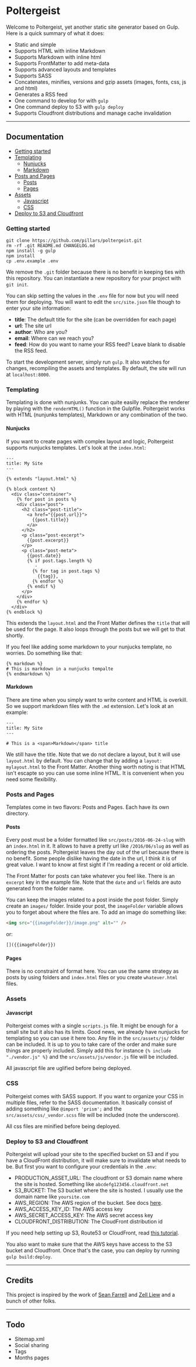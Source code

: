 # Poltergeist

Welcome to Poltergeist, yet another static site generator based on Gulp. Here is a quick summary of what it does:

- Static and simple
- Supports HTML with inline Markdown
- Supports Markdown with inline html
- Supports FrontMatter to add meta-data
- Supports advanced layouts and templates
- Supports SASS
- Concatenates, minifies, versions and gzip assets (images, fonts, css, js and html)
- Generates a RSS feed
- One command to develop for with `gulp`
- One command deploy to S3 with `gulp deploy`
- Supports Cloudfront distributions and manage cache invalidation

---

## Documentation

- [Getting started](#getting-started)
- [Templating](#templating)
  - [Nunjucks](#nunjucks)
  - [Markdown](#markdown)
- [Posts and Pages](#posts-and-pages)
  - [Posts](#posts)
  - [Pages](#pages)
- [Assets](#assets)
  - [Javascript](#javascript)
  - [CSS](#css)
- [Deploy to S3 and Cloudfront](#deploy-to-s3-and-cloudfront)

### Getting started

```
git clone https://github.com/pillars/poltergeist.git
rm -rf .git README.md CHANGELOG.md
npm install -g gulp
npm install
cp .env.example .env
```

We remove the `.git` folder because there is no benefit in keeping ties with this repository. You can instantiate a new repository for your project with `git init`.

You can skip setting the values in the `.env` file for now but you will need them for deploying. You will want to edit the `src/site.json` file though to enter your site information:

- **title**: The default title for the site (can be overridden for each page)
- **url**: The site url
- **author**: Who are you?
- **email**: Where can we reach you?
- **feed**: How do you want to name your RSS feed? Leave blank to disable the RSS feed.

To start the development server, simply run `gulp`. It also watches for changes, recompiling the assets and templates. By default, the site will run at `localhost:8000`.

### Templating

Templating is done with nunjunks. You can quite easilly replace the renderer by playing with the `renderHTML()` function in the Gulpfile. Poltergeist works with HTML (nunjunks templates), Markdown or any combination of the two.

#### Nunjucks

If you want to create pages with complex layout and logic, Poltergeist supports nunjucks templates. Let's look at the `index.html`:

```
---
title: My Site
---

{% extends "layout.html" %}

{% block content %}
  <div class="container">
    {% for post in posts %}
    <div class="post">
      <h2 class="post-title">
        <a href="{{post.url}}">
          {{post.title}}
        </a>
      </h2>
      <p class="post-excerpt">
        {{post.excerpt}}
      </p>
      <p class="post-meta">
        {{post.date}}
        {% if post.tags.length %}
           -
          {% for tag in post.tags %}
            {{tag}},
          {% endfor %}
        {% endif %}
      </p>
    </div>
    {% endfor %}
  </div>
{% endblock %}
```

This extends the `layout.html` and the Front Matter defines the `title` that will be used for the page. It also loops through the posts but we will get to that shortly.

If you feel like adding some markdown to your nunjucks template, no worries. Do something like that:

```
{% markdown %}
# This is markdown in a nunjucks tempalte
{% endmarkdown %}
```

#### Markdown

There are time when you simply want to write content and HTML is overkill. So we support markdown files with the `.md` extension. Let's look at an example:


```
---
title: My Site
---

# This is a <span>Markdown</span> title
```

We still have the title. Note that we do not declare a layout, but it will use `layout.html` by default. You can change that by adding a `layout: mylayout.html` to the Front Matter. Another thing worth noting is that HTML isn't escapte so you can use some inline HTML. It is convenient when you need some flexibility.

### Posts and Pages

Templates come in two flavors: Posts and Pages. Each have its own directory.

#### Posts

Every post must be a folder formatted like `src/posts/2016-06-24-slug` with an `index.html` in it. It allows to have a pretty url like `/2016/06/slug` as well as ordering the posts. Poltergeist leaves the day out of the url because there is no benefit. Some people dislike having the date in the url, I think it is of great value. I want to know at first sight if I'm reading a recent or old article.

The Front Matter for posts can take whatever you feel like. There is an `excerpt` key in the example file. Note that the `date` and `url` fields are auto generated from the folder name.

You can keep the images related to a post inside the post folder. Simply create an `images/` folder. Inside your post, the `imageFolder` variable allows you to forget about where the files are. To add an image do something like:

```html
<img src="{{imageFolder}}/image.png" alt="" />
```

or:

```markdown
[]({{imageFolder}})
```

#### Pages

There is no constraint of format here. You can use the same strategy as posts by using folders and `index.html` files or you create `whatever.html` files.

### Assets

#### Javascript

Poltergeist comes with a single `scripts.js` file. It might be enough for a small site but it also has its limits. Good news, we already have nunjucks for templating so you can use it here too. Any file in the `src/assets/js/` folder can be included. It is up to you to take care of the order and make sure things are properly included. Simply add this for instance `{% include "./vendor.js" %}` and the `src/assets/js/vendor.js` file will be included.

All javascript file are uglified before being deployed.

### CSS

Poltergeist comes with SASS support. If you want to organize your CSS in multiple files, refer to the SASS documentation. It basically consist of adding something like `@import 'prism';` and the `src/assets/css/_vendor.scss` file will be included (note the underscore).

All css files are minified before being deployed.

### Deploy to S3 and Cloudfront

Poltergeist will upload your site to the specified bucket on S3 and if you have a CloudFront distribution, it will make sure to invalidate what needs to be. But first you want to configure your credentials in the `.env`:

- PRODUCTION_ASSET_URL: The cloudfront or S3 domain name where the site is hosted. Something like `abcdefg123456.cloudfront.net`
- S3_BUCKET: The S3 bucket where the site is hosted. I usually use the domain name like `yoursite.com`
- AWS_REGION: The AWS region of the bucket. See docs [here](https://docs.aws.amazon.com/general/latest/gr/rande.html).
- AWS_ACCESS_KEY_ID: The AWS access key
- AWS_SECRET_ACCESS_KEY: The AWS secret access key
- CLOUDFRONT_DISTRIBUTION: The CloudFront distribution id

If you need help setting up S3, Route53 or CloudFront, read [this tutorial](https://karelledru.com/2016/06/static-site-hosting-on-S3-and-CloudFront).

You also want to make sure that the AWS keys have access to the S3 bucket and Cloudfront. Once that's the case, you can deploy by running `gulp build:deploy`.

---

## Credits

This project is inspired by the work of [Sean Farrell](http://www.rioki.org/2014/06/09/jekyll-to-gulp.html) and [Zell Liew](http://zellwk.com/blog/nunjucks-with-gulp/) and a bunch of other folks.

---

## Todo

- Sitemap.xml
- Social sharing
- Tags
- Months pages
